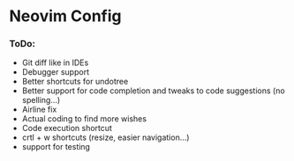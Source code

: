 # Neovim Config

### ToDo:
- Git diff like in IDEs
- Debugger support
- Better shortcuts for undotree
- Better support for code completion and tweaks to code suggestions (no spelling...)
- Airline fix
- Actual coding to find more wishes
- Code execution shortcut
- crtl + w shortcuts (resize, easier navigation...)
- support for testing
